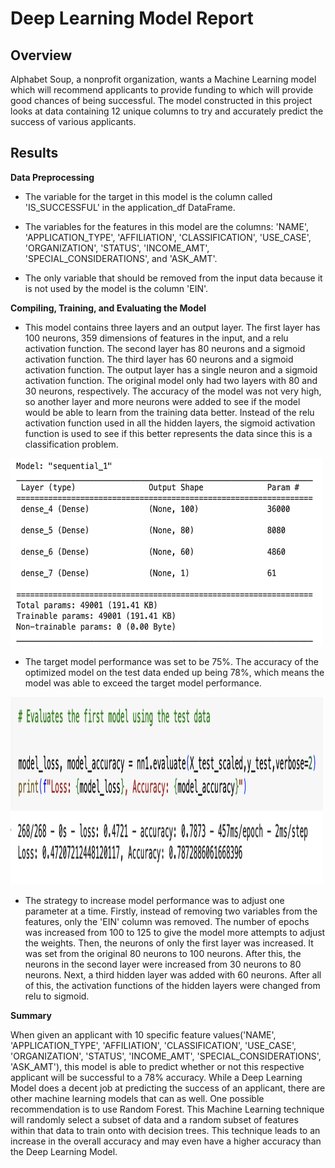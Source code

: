 # Deep Learning Model Report


## Overview 

Alphabet Soup, a nonprofit organization, wants a Machine Learning model which will recommend applicants to provide funding to which will provide good chances of being successful. The model constructed in this project looks at data containing 12 unique columns to try and accurately predict the success of various applicants. 


## Results 

**Data Preprocessing** 

* The variable for the target in this model is the column called 'IS_SUCCESSFUL' in the application_df DataFrame. 

* The variables for the features in this model are the columns: 'NAME', 'APPLICATION_TYPE', 'AFFILIATION', 'CLASSIFICATION', 'USE_CASE', 'ORGANIZATION', 'STATUS', 'INCOME_AMT', 'SPECIAL_CONSIDERATIONS', and 'ASK_AMT'. 

* The only variable that should be removed from the input data because it is not used by the model is the column 'EIN'. 


**Compiling, Training, and Evaluating the Model**

* This model contains three layers and an output layer. The first layer has 100 neurons, 359 dimensions of features in the input, and a relu activation function. The second layer has 80 neurons and a sigmoid activation function. The third layer has 60 neurons and a sigmoid activation function. The output layer has a single neuron and a sigmoid activation function. The original model only had two layers with 80 and 30 neurons, respectively. The accuracy of the model was not very high, so another layer and more neurons were added to see if the model would be able to learn from the training data better. Instead of the relu activation function used in all the hidden layers, the sigmoid activation function is used to see if this better represents the data since this is a classification problem.  

<img src = "images/model_build.png" width = "500" height = "300" />


* The target model performance was set to be 75%. The accuracy of the optimized model on the test data ended up being 78%, which means the model was able to exceed the target model performance. 

<img src = "images/model_accuracy.png" width = "500" height = "300" />


* The strategy to increase model performance was to adjust one parameter at a time. Firstly, instead of removing two variables from the features, only the 'EIN' column was removed. The number of epochs was increased from 100 to 125 to give the model more attempts to adjust the weights. Then, the neurons of only the first layer was increased. It was set from the original 80 neurons to 100 neurons. After this, the neurons in the second layer were increased from 30 neurons to 80 neurons. Next, a third hidden layer was added with 60 neurons. After all of this, the activation functions of the hidden layers were changed from relu to sigmoid.   


**Summary** 

When given an applicant with 10 specific feature values('NAME', 'APPLICATION_TYPE', 'AFFILIATION', 'CLASSIFICATION', 'USE_CASE', 'ORGANIZATION', 'STATUS', 'INCOME_AMT', 'SPECIAL_CONSIDERATIONS', 'ASK_AMT'), this model is able to predict whether or not this respective applicant will be successful to a 78% accuracy. While a Deep Learning Model does a decent job at predicting the success of an applicant, there are other machine learning models that can as well. One possible recommendation is to use Random Forest. This Machine Learning technique will randomly select a subset of data and a random subset of features within that data to train onto with decision trees. This technique leads to an increase in the overall accuracy and may even have a higher accuracy than the Deep Learning Model.  
 



